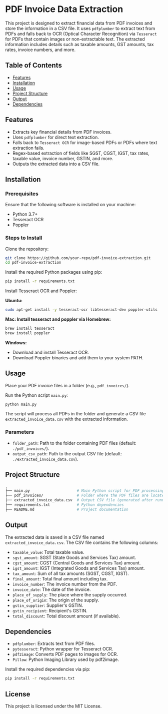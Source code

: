 # PDF Invoice Data Extraction

This project is designed to extract financial data from PDF invoices and store the information in a CSV file. It uses `pdfplumber` to extract text from PDFs and falls back to OCR (Optical Character Recognition) via `Tesseract` for PDFs that contain images or non-extractable text. The extracted information includes details such as taxable amounts, GST amounts, tax rates, invoice numbers, and more.

## Table of Contents

- [Features](#features)
- [Installation](#installation)
- [Usage](#usage)
- [Project Structure](#project-structure)
- [Output](#output)
- [Dependencies](#dependencies)

## Features

- Extracts key financial details from PDF invoices.
- Uses `pdfplumber` for direct text extraction.
- Falls back to `Tesseract OCR` for image-based PDFs or PDFs where text extraction fails.
- Regex-based extraction of fields like SGST, CGST, IGST, tax rates, taxable value, invoice number, GSTIN, and more.
- Outputs the extracted data into a CSV file.

## Installation

### Prerequisites

Ensure that the following software is installed on your machine:

- Python 3.7+
- Tesseract OCR
- Poppler

### Steps to Install

Clone the repository:
   ```bash
   git clone https://github.com/your-repo/pdf-invoice-extraction.git
   cd pdf-invoice-extraction
   ```
   
Install the required Python packages using pip:
   ```bash
   pip install -r requirements.txt
   ```

Install Tesseract OCR and Poppler:

**Ubuntu:**
   ```bash
   sudo apt-get install -y tesseract-ocr libtesseract-dev poppler-utils
   ```

**Mac: Install tesseract and poppler via Homebrew:**
   ```bash
   brew install tesseract
   brew install poppler
   ```

**Windows:**
- Download and install Tesseract OCR.
- Download Poppler binaries and add them to your system PATH.

## Usage

Place your PDF invoice files in a folder (e.g., `pdf_invoices/`).

Run the Python script `main.py`:
   ```bash
   python main.py
   ```

The script will process all PDFs in the folder and generate a CSV file `extracted_invoice_data.csv` with the extracted information.

### Parameters
- `folder_path`: Path to the folder containing PDF files (default: `./pdf_invoices/`).
- `output_csv_path`: Path to the output CSV file (default: `./extracted_invoice_data.csv`).

## Project Structure
   ```graphql
   .
   ├── main.py                     # Main Python script for PDF processing
   ├── pdf_invoices/               # Folder where the PDF files are located
   ├── extracted_invoice_data.csv  # Output CSV file (generated after running the script)
   ├── requirements.txt            # Python dependencies
   ├── README.md                   # Project documentation
   ```

## Output

The extracted data is saved in a CSV file named `extracted_invoice_data.csv`. The CSV file contains the following columns:

- `taxable_value`: Total taxable value.
- `sgst_amount`: SGST (State Goods and Services Tax) amount.
- `cgst_amount`: CGST (Central Goods and Services Tax) amount.
- `igst_amount`: IGST (Integrated Goods and Services Tax) amount.
- `tax_amount`: Sum of all tax amounts (SGST, CGST, IGST).
- `final_amount`: Total final amount including tax.
- `invoice_number`: The invoice number from the PDF.
- `invoice_date`: The date of the invoice.
- `place_of_supply`: The place where the supply occurred.
- `place_of_origin`: The origin of the supply.
- `gstin_supplier`: Supplier's GSTIN.
- `gstin_recipient`: Recipient's GSTIN.
- `total_discount`: Total discount amount (if available).

## Dependencies

- `pdfplumber`: Extracts text from PDF files.
- `pytesseract`: Python wrapper for Tesseract OCR.
- `pdf2image`: Converts PDF pages to images for OCR.
- `Pillow`: Python Imaging Library used by pdf2image.

Install the required dependencies via pip:
   ```bash
   pip install -r requirements.txt
   ```

## License

This project is licensed under the MIT License.
```






